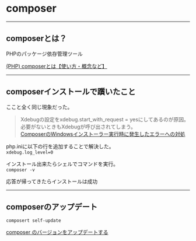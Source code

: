 # composer

---

## composerとは？

PHPのパッケージ依存管理ツール  

[(PHP) composerとは【使い方・概念など】](https://hara-chan.com/it/programming/php-composer/)  

---

## composerインストールで躓いたこと

ここと全く同じ現象だった。  

>Xdebugの設定をxdebug.start_with_request = yesにしてあるのが原因。
必要がないときもXdebugが呼び出されてしまう。  
[ComposerのWindowsインストーラー実行時に発生したエラーへの対処](https://qiita.com/ienoue/items/d8f7c40fcd3528f38717)  

php.iniに以下の行を追加することで解決した。  
`xdebug.log_level=0`  

インストール出来たらシェルでコマンドを実行。  
`composer -v`  

応答が帰ってきたらインストールは成功  

---

## composerのアップデート

`composert self-update`  

[composer のバージョンをアップデートする](https://qiita.com/onkbear/items/f98d274d38eacfe7a209)  
